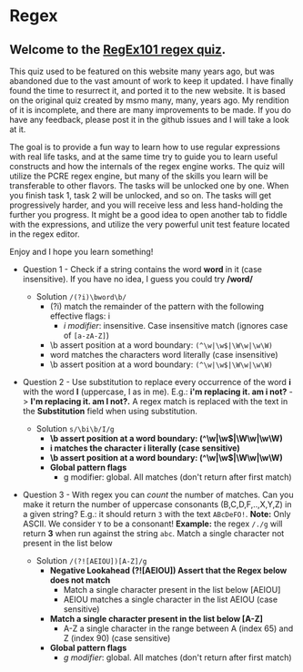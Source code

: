 # Regex

## Welcome to the [RegEx101 regex quiz](https://regex101.com/quiz).

This quiz used to be featured on this website many years ago, but was abandoned due to the vast amount of work to keep it updated. I have finally found the time to resurrect it, and ported it to the new website. It is based on the original quiz created by msmo many, many, years ago. My rendition of it is incomplete, and there are many improvements to be made. If you do have any feedback, please post it in the github issues and I will take a look at it.

The goal is to provide a fun way to learn how to use regular expressions with real life tasks, and at the same time try to guide you to learn useful constructs and how the internals of the regex engine works. The quiz will utilize the PCRE regex engine, but many of the skills you learn will be transferable to other flavors. The tasks will be unlocked one by one. When you finish task 1, task 2 will be unlocked, and so on. The tasks will get progressively harder, and you will receive less and less hand-holding the further you progress. It might be a good idea to open another tab to fiddle with the expressions, and utilize the very powerful unit test feature located in the regex editor.

Enjoy and I hope you learn something!

* Question 1 - Check if a string contains the word <strong>word</strong> in it (case insensitive). If you have no idea, I guess you could try <strong>/word/</strong>
  * Solution
  `/(?i)\bword\b/`</br>
    * (?i) match the remainder of the pattern with the following effective flags: i
      * *i modifier*: insensitive. Case insensitive match (ignores case of `[a-zA-Z]`)
    * \b assert position at a word boundary: `(^\w|\w$|\W\w|\w\W)`
    * word matches the characters word literally (case insensitive)
    * \b assert position at a word boundary: `(^\w|\w$|\W\w|\w\W)`
    
    
    
 * Question 2 - Use substitution to replace every occurrence of the word <strong>i</strong> with the word <strong>I</strong> (uppercase, I as in me). E.g.: <strong>i'm replacing it. am i not?</strong> -> <strong>I'm replacing it. am I not?.</strong> A regex match is replaced with the text in the <strong>Substitution</strong> field when using substitution.
    * Solution
      `s/\bi\b/I/g`</br>
        * **\b assert position at a word boundary: (^\w|\w$|\W\w|\w\W)**
        * **i matches the character i literally (case sensitive)**
        * **\b assert position at a word boundary: (^\w|\w$|\W\w|\w\W)**
        * **Global pattern flags**
            * g modifier: global. All matches (don't return after first match)
       
 * Question 3 - With regex you can _count_ the number of matches. Can you make it return the number of uppercase consonants (B,C,D,F,..,X,Y,Z) in a given string? E.g.: it should return `3` with the text `ABcDeFO!`. **Note:** Only ASCII. We consider `Y` to be a consonant! **Example:** the regex `/./g` will return **3** when run against the string `abc`.
 Match a single character not present in the list below

    * Solution
      `/(?![AEIOU])[A-Z]/g`</br>
        * **Negative Lookahead (?![AEIOU]) Assert that the Regex below does not match**
          * Match a single character present in the list below [AEIOU]
          * AEIOU matches a single character in the list AEIOU (case sensitive)
        * **Match a single character present in the list below [A-Z]**
          * A-Z a single character in the range between A (index 65) and Z (index 90) (case sensitive)
        * **Global pattern flags**
          * _g modifier_: global. All matches (don't return after first match)
